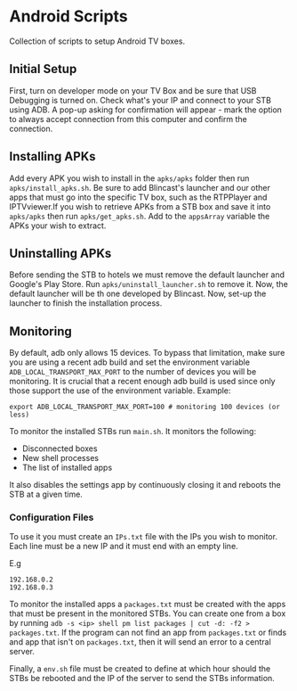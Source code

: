 # Android Scripts
Collection of scripts to setup Android TV boxes.

## Initial Setup
First, turn on developer mode on your TV Box and be sure that USB Debugging is turned on.
Check what's your IP and connect to your STB using ADB. A pop-up asking for confirmation will appear - mark
the option to always accept connection from this computer and confirm the connection.

## Installing APKs
Add every APK you wish to install in the `apks/apks` folder then run `apks/install_apks.sh`. Be sure to add
Blincast's launcher and our other apps that must go into the specific TV box, such as the RTPPlayer and
IPTVviewer.If you wish to retrieve APKs from a STB box and save it into `apks/apks` then run `apks/get_apks.sh`. Add to the `appsArray`
variable the APKs your wish to extract.

## Uninstalling APKs
Before sending the STB to hotels we must remove the default launcher and Google's Play Store. Run `apks/uninstall_launcher.sh`
to remove it. Now, the default launcher will be th one developed by Blincast. Now, set-up the launcher to finish the installation
process.

## Monitoring 
By default, adb only allows 15 devices. To bypass that limitation, make sure you are using a recent adb build and set
the environment variable `ADB_LOCAL_TRANSPORT_MAX_PORT` to the number of devices you will be monitoring.
It is crucial that a recent enough adb build is used since only those support the use of the environment variable.
Example:

```
export ADB_LOCAL_TRANSPORT_MAX_PORT=100 # monitoring 100 devices (or less)
```


To monitor the installed STBs run `main.sh`. It monitors the following:
 - Disconnected boxes
 - New shell processes
 - The list of installed apps

It also disables the settings app by continuously closing it and reboots the STB at a given time.

### Configuration Files
To use it you must create an `IPs.txt` file with the IPs you wish to monitor. Each line must be a new IP and it must end with an empty line.

E.g
```
192.168.0.2
192.168.0.3

```

To monitor the installed apps a `packages.txt` must be created with the apps that must be present in the monitored STBs. 
You can create one from a box by running `adb -s <ip> shell pm list packages | cut -d: -f2 > packages.txt`. If the program
can not find an app from `packages.txt` or finds and app that isn't on `packages.txt`, then it will send an error to a 
central server.

Finally, a `env.sh` file must be created to define at which hour should the STBs be rebooted and the IP of the server to 
send the STBs information.
